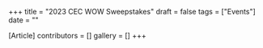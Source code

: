 +++
title = "2023 CEC WOW Sweepstakes"
draft = false
tags = ["Events"]
date = ""

[Article]
contributors = []
gallery = []
+++